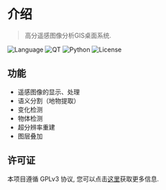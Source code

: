# 介绍

> 高分遥感图像分析GIS桌面系统.

![Language](https://img.shields.io/badge/Language-C++-royalblue)
![QT](https://img.shields.io/badge/QT-%3E%3D5.15.2-%2341CD52)
![Python](https://img.shields.io/badge/Python-%3E%3D3.9-blue)
![License](https://img.shields.io/badge/License-GPL--3.0-orange)

## 功能

- 遥感图像的显示、处理
- 语义分割（地物提取）
- 变化检测
- 物体检测
- 超分辨率重建
- 图层叠加

## 许可证

本项目遵循 GPLv3 协议, 您可以点击[这里](../LICENSE.md)获取更多信息.